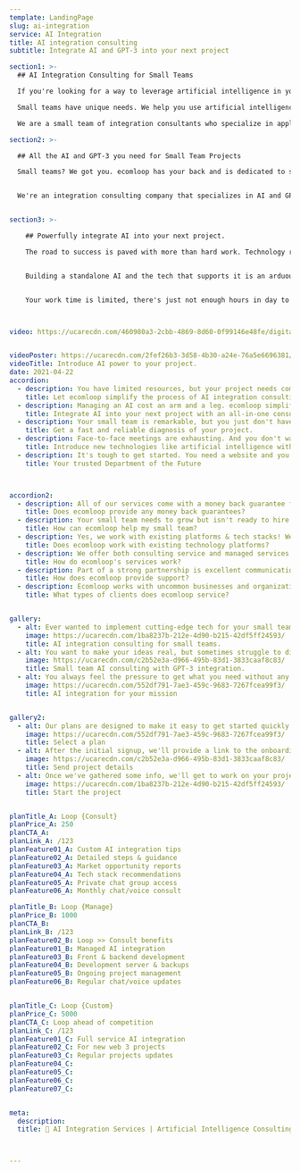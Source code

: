 ```yaml
---
template: LandingPage
slug: ai-integration
service: AI Integration
title: AI integration consulting
subtitle: Integrate AI and GPT-3 into your next project

section1: >-
  ## AI Integration Consulting for Small Teams

  If you're looking for a way to leverage artificial intelligence in your next project, ecomloop is here to help. We specialize in AI integration consulting for small teams and have the expertise you need to implement GPT-3.

  Small teams have unique needs. We help you use artificial intelligence and GPT-3 to integrate your product into the next big thing.

  We are a small team of integration consultants who specialize in applying artificial intelligence and machine learning to existing platforms. We have the expertise you need for your next project, whether it's an enterprise-level AI platform or something smaller like integrating GPT-3 into your website.

section2: >-

  ## All the AI and GPT-3 you need for Small Team Projects

  Small teams? We got you. ecomloop has your back and is dedicated to seamlessly implementing GPT-3 technology into your most challenging work without major disruptions or schedule pressure. For your peace of mind, we also track goals and metrics for each project in our platform dashboard – so you can focus on delivering the project on time and within budget with complete peace of mind.


  We're an integration consulting company that specializes in AI and GPT-3. Our service is professional, intelligent, with minimal outlay. ecomloop-consulting services are a cost efficiency now!


section3: >-

    ## Powerfully integrate AI into your next project.

    The road to success is paved with more than hard work. Technology requires time, money, and expertise which are all in short supply for a small business like yours. ecomloop offers free AI consultations to help you save on your next project.


    Building a standalone AI and the tech that supports it is an arduous, expensive journey. Find engineers to help you build product prototypes quickly with GPT-3 artificial intelligence. You'll learn how to be at the forefront of technology innovation.


    Your work time is limited, there's just not enough hours in day to finish. ecomloop's AI integration consulting frees up your design team for more strategic tasks. Work smarter and align with the future of work today



video: https://ucarecdn.com/460980a3-2cbb-4869-8d60-0f99146e48fe/digitalmarketingservicesforecommerce.mp4


videoPoster: https://ucarecdn.com/2fef26b3-3d58-4b30-a24e-76a5e6696381/
videoTitle: Introduce AI power to your project.
date: 2021-04-22
accordion:
  - description: You have limited resources, but your project needs complicated AI elements. That's where ecomloop comes in. Our menu lets you choose based on your project needs.
    title: Let ecomloop simplify the process of AI integration consulting.
  - description: Managing an AI cost an arm and a leg. ecomloop simplifies the process with data modelling and learning services all in one package
    title: Integrate AI into your next project with an all-in-one consulting service.
  - description: Your small team is remarkable, but you just don't have the resources or bandwidth to innovate. ecomloop uses a suite of AI integrations with GPT-3 to expand your project's presence and scope. Keep doing excellent work with less effort.
    title: Get a fast and reliable diagnosis of your project.
  - description: Face-to-face meetings are exhausting. And you don't want to waste time on something that a machine could do for you. Enter ecomloop - we streamline the process of AI integration and automate your project management tangles with just a click.
    title: Introduce new technologies like artificial intelligence without the learning curve.
  - description: It's tough to get started. You need a website and you don't know how to code. ecomloop lets your small team add web 3 technology with ease.
    title: Your trusted Department of the Future



accordion2:
  - description: All of our services come with a money back guarantee for new clients. Our goal is to build long-term relationships and help your small team achieve long-term success. If you aren't satisfied with any of the services provided, contact us within 10 days for a full refund.
    title: Does ecomloop provide any money back guarantees?
  - description: Your small team needs to grow but isn't ready to hire a new developer or digital strategy manager. ecomloop's experienced team is here to help you find the right solutions fast. We'll work as your partner to develop and execute a strategy for digital success.
    title: How can ecomloop help my small team?
  - description: Yes, we work with existing platforms & tech stacks! We've worked with a countless number of tech tools, SAAS apps, plugins, extensions, APIs and more. We're happy to work with your business' existing tech and processes. Depending on the situation, we can integrate with existing tech or work to replace and consolidate technologies.
    title: Does ecomloop work with existing technology platforms?
  - description: We offer both consulting service and managed services on a monthly basis. With managed services, we do the work to implement changes. With consulting, we advise you on the updates and next steps. In both cases, plans may be canceled at any time. Please cancel plans 7 days in advance of renewal by email or live chat.
    title: How do ecomloop's services work?
  - description: Part of a strong partnership is excellent communication. We offer live chat and fast email support, as well as scheduled voice/video calls. Reach out and we'll quickly reply with the info you need. We're here for you, and most importantly, we want to be a partner in your success.
    title: How does ecomloop provide support?
  - description: Ecomloop works with uncommon businesses and organizations in a range of industries. We've worked with home decor brands, industrial supply businesses, online medicine startups, dozens of consumer product goods businesses, real estate companies and more. Every industry can benefit from well executed mobile and web 3 development services, whether for a new or existing website project.
    title: What types of clients does ecomloop service?


gallery:
  - alt: Ever wanted to implement cutting-edge tech for your small team? There's no wrong platform or strategy, so leverage GPT-3 and artificial intelligence consulting. Our consultations approach every startup’s unique needs
    image: https://ucarecdn.com/1ba8237b-212e-4d90-b215-42df5ff24593/
    title: AI integration consulting for small teams.
  - alt: You want to make your ideas real, but sometimes struggle to discuss specialized topics. ecomloop integrates AI and GPT-3 into customer's supply-chain. Collaborate on the next biggest tech breakthroughs with a user-friendly app.
    image: https://ucarecdn.com/c2b52e3a-d966-495b-83d1-3833caaf8c83/
    title: Small team AI consulting with GPT-3 integration.
  - alt: You always feel the pressure to get what you need without any budget for it. We understand that tight timeline stress. That's why we have fully integrated the most powerful AI into your next project, GPT-3 in our FREE tier. Use it now free of charge to build huge products faster and better.
    image: https://ucarecdn.com/552df791-7ae3-459c-9683-7267fcea99f3/
    title: AI integration for your mission


gallery2:
  - alt: Our plans are designed to make it easy to get started quickly. We know you have better ways to use your time and want to make it simple. Review the details of the service plans and find the one that fits. Rest assured knowing you can always change your plan later on. Plans may be cancelled at anytime, though we aim to form long-term client relationships and work together for years!
    image: https://ucarecdn.com/552df791-7ae3-459c-9683-7267fcea99f3/
    title: Select a plan
  - alt: After the initial signup, we'll provide a link to the onboarding form to learn more about your project. We'll collect information some simple information including the current status, website address, and goals. You won't need to install any tracking codes or provide any admin access at this point. Don't worry if you don't have everything. You can always submit more information later.
    image: https://ucarecdn.com/c2b52e3a-d966-495b-83d1-3833caaf8c83/
    title: Send project details
  - alt: Once we've gathered some info, we'll get to work on your project and providing initial feedback. We'll map out a recommended plan of action, then discuss with you. Depending upon your plan, we'll put that plan into place or help to guide you.
    image: https://ucarecdn.com/1ba8237b-212e-4d90-b215-42df5ff24593/
    title: Start the project


planTitle_A: Loop {Consult}
planPrice_A: 250
planCTA_A:
planLink_A: /123
planFeature01_A: Custom AI integration tips
planFeature02_A: Detailed steps & guidance
planFeature03_A: Market opportunity reports
planFeature04_A: Tech stack recommendations  
planFeature05_A: Private chat group access
planFeature06_A: Monthly chat/voice consult

planTitle_B: Loop {Manage}
planPrice_B: 1000
planCTA_B:
planLink_B: /123
planFeature02_B: Loop >> Consult benefits
planFeature01_B: Managed AI integration
planFeature03_B: Front & backend development
planFeature04_B: Development server & backups  
planFeature05_B: Ongoing project management
planFeature06_B: Regular chat/voice updates


planTitle_C: Loop {Custom}
planPrice_C: 5000
planCTA_C: Loop ahead of competition
planLink_C: /123
planFeature01_C: Full service AI integration
planFeature02_C: For new web 3 projects
planFeature03_C: Regular projects updates
planFeature04_C:
planFeature05_C:
planFeature06_C:
planFeature07_C:


meta:
  description:
  title: 🤖 AI Integration Services | Artificial Intelligence Consulting



---
```

